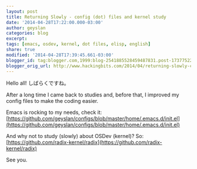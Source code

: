 ```yaml
---
layout: post
title: Returning Slowly - config (dot) files and kernel study
date: '2014-04-28T17:22:00.000-03:00'
author: geyslan
categories: blog
excerpt:
tags: [emacs, osdev, kernel, dot files, elisp, english]
share: true
modified: '2014-04-28T17:39:45.661-03:00'
blogger_id: tag:blogger.com,1999:blog-2541885528459487831.post-1737752253034423384
blogger_orig_url: http://www.hackingbits.com/2014/04/returning-slowly-config-dot-files-and.html
---
```


Hello all! しばらくですね。

After a long time I came back to studies and, before that, I improved my config
files to make the coding easier.

<!--more-->

Emacs is rocking to my needs, check it: [https://github.com/geyslan/configs/blob/master/home/.emacs.d/init.el](https://github.com/geyslan/configs/blob/master/home/.emacs.d/init.el)

And why not to study (slowly) about OSDev (kernel)? So: [https://github.com/radix-kernel/radix](https://github.com/radix-kernel/radix)

See you.
